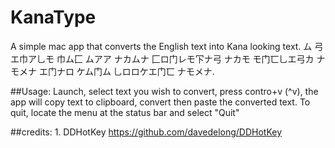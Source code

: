 # KanaType
A simple mac app that converts the English text into Kana looking text.
ム 弓エ巾ア乚モ 巾ム匚 ムアア ナカムナ 匚ロ门レモ㓀ナ弓 ナカモ モ门匸乚エ弓カ ナモメナ エ门ナロ ケム门ム 乚ロロケエ门匸 ナモメナ.

##Usage:
Launch, select text you wish to convert, press contro+v (^v), the app will copy text to clipboard, convert then paste the converted text.
To quit, locate the menu at the status bar and select "Quit"

##credits:
	1. DDHotKey https://github.com/davedelong/DDHotKey
